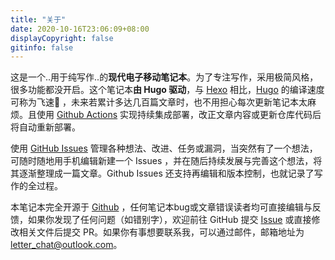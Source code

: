 ```yaml
---
title: "关于"
date: 2020-10-16T23:06:09+08:00
displayCopyright: false
gitinfo: false
---
```


这是一个..用于纯写作..的**现代电子移动笔记本**。为了专注写作，采用极简风格，很多功能都没开启。这个笔记本**由 Hugo 驱动**，与 [Hexo](https://hexo.io/) 相比，[Hugo](https://gohugo.io/) 的编译速度可称为飞速🚀 ，未来若累计多达几百篇文章时，也不用担心每次更新笔记本太麻烦。且使用 [Github Actions](https://github.com/features/actions) 实现持续集成部署，改正文章内容或更新仓库代码后将自动重新部署。

使用 [GitHub Issues](https://help.github.com/en/github/managing-your-work-on-github/about-issues) 管理各种想法、改进、任务或漏洞，当突然有了一个想法，可随时随地用手机编辑新建一个 Issues ，并在随后持续发展与完善这个想法，将其逐渐整理成一篇文章。Github Issues 还支持再编辑和版本控制，也就记录了写作的全过程。

本笔记本完全开源于 [Github](https://github.com/lusuzi/writing) ，任何笔记本bug或文章错误读者均可直接编辑与反馈，如果你发现了任何问题（如错别字），欢迎前往 GitHub 提交 [Issue](https://github.com/lusuzi/writing/issues) 或直接修改相关文件后提交 PR。如果你有事想要联系我，可以通过邮件，邮箱地址为[letter_chat@outlook.com](mailto:letter_chat@outlook.com)。 

